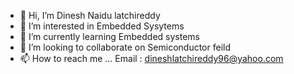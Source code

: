 - 👋 Hi, I’m Dinesh Naidu latchireddy
- 👀 I’m interested in Embedded Sysytems
- 🌱 I’m currently learning Embedded systems
- 💞️ I’m looking to collaborate on Semiconductor feild
- 📫 How to reach me ... Email : dineshlatchireddy96@yahoo.com

<!---
dineshlatchireddy/dineshlatchireddy is a ✨ special ✨ repository because its `README.md` (this file) appears on your GitHub profile.
You can click the Preview link to take a look at your changes.
--->
